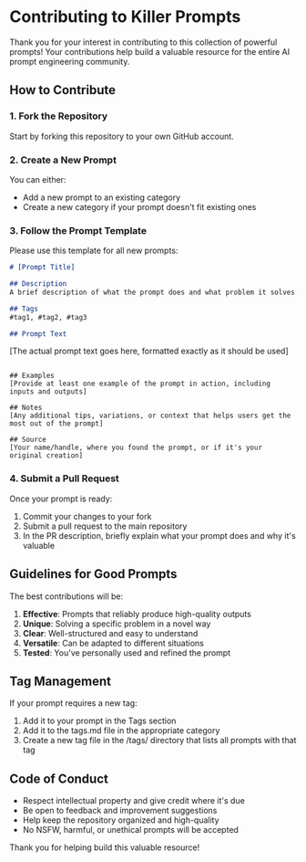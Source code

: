 # Contributing to Killer Prompts

Thank you for your interest in contributing to this collection of powerful prompts! Your contributions help build a valuable resource for the entire AI prompt engineering community.

## How to Contribute

### 1. Fork the Repository

Start by forking this repository to your own GitHub account.

### 2. Create a New Prompt

You can either:
- Add a new prompt to an existing category
- Create a new category if your prompt doesn't fit existing ones

### 3. Follow the Prompt Template

Please use this template for all new prompts:

```markdown
# [Prompt Title]

## Description
A brief description of what the prompt does and what problem it solves.

## Tags
#tag1, #tag2, #tag3

## Prompt Text
```
[The actual prompt text goes here, formatted exactly as it should be used]
```

## Examples
[Provide at least one example of the prompt in action, including inputs and outputs]

## Notes
[Any additional tips, variations, or context that helps users get the most out of the prompt]

## Source
[Your name/handle, where you found the prompt, or if it's your original creation]
```

### 4. Submit a Pull Request

Once your prompt is ready:
1. Commit your changes to your fork
2. Submit a pull request to the main repository
3. In the PR description, briefly explain what your prompt does and why it's valuable

## Guidelines for Good Prompts

The best contributions will be:

1. **Effective**: Prompts that reliably produce high-quality outputs
2. **Unique**: Solving a specific problem in a novel way
3. **Clear**: Well-structured and easy to understand
4. **Versatile**: Can be adapted to different situations
5. **Tested**: You've personally used and refined the prompt

## Tag Management

If your prompt requires a new tag:
1. Add it to your prompt in the Tags section
2. Add it to the tags.md file in the appropriate category
3. Create a new tag file in the /tags/ directory that lists all prompts with that tag

## Code of Conduct

- Respect intellectual property and give credit where it's due
- Be open to feedback and improvement suggestions
- Help keep the repository organized and high-quality
- No NSFW, harmful, or unethical prompts will be accepted

Thank you for helping build this valuable resource!
